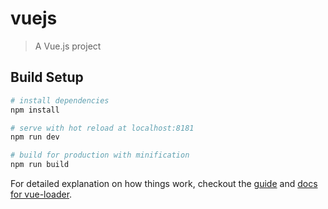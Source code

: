 # vuejs

> A Vue.js project

## Build Setup

``` bash
# install dependencies
npm install

# serve with hot reload at localhost:8181
npm run dev

# build for production with minification
npm run build
```

For detailed explanation on how things work, checkout the [guide](http://vuejs-templates.github.io/webpack/) and [docs for vue-loader](http://vuejs.github.io/vue-loader).
